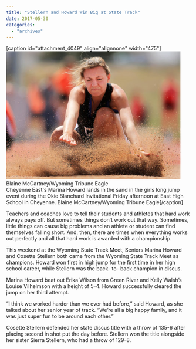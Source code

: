 ```yaml
---
title: "Stellern and Howard Win Big at State Track"
date: 2017-05-30
categories: 
  - "archives"
---
```


\[caption id="attachment\_4049" align="alignnone" width="475"\]![](images/20170407-OkieBlanchardInvite_Marina_Howard_01-bm-475x349.jpg) Blaine McCartney/Wyoming Tribune Eagle  
Cheyenne East's Marina Howard lands in the sand in the girls long jump event during the Okie Blanchard Invitational Friday afternoon at East High School in Cheyenne. Blaine McCartney/Wyoming Tribune Eagle\[/caption\]

Teachers and coaches love to tell their students and athletes that hard work always pays off. But sometimes things don’t work out that way. Sometimes, little things can cause big problems and an athlete or student can find themselves falling short. And, then, there are times when everything works out perfectly and all that hard work is awarded with a championship.

This weekend at the Wyoming State Track Meet, Seniors Marina Howard and Cosette Stellern both came from the Wyoming State Track Meet as champions. Howard won first in high jump for the first time in her high school career, while Stellern was the back- to- back champion in discus.

Marina Howard beat out Erika Wilson from Green River and Kelly Walsh’s Louise Vilhelmson with a height of 5-4. Howard successfully cleared the jump on her third attempt.

“I think we worked harder than we ever had before,” said Howard, as she talked about her senior year of track. “We’re all a big happy family, and it was just super fun to be around each other.”

Cosette Stellern defended her state discus title with a throw of 135-6 after placing second in shot put the day before. Stellern won the title alongside her sister Sierra Stellern, who had a throw of 129-8.
